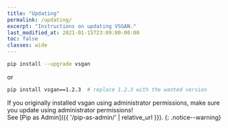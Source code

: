 ```yaml
---
title: "Updating"
permalink: /updating/
excerpt: "Instructions on updating VSGAN."
last_modified_at: 2021-01-15T23:09:00-00:00
toc: false
classes: wide
---
```


```bash
pip install --upgrade vsgan
```

or

```bash
pip install vsgan==1.2.3  # replace 1.2.3 with the wanted version
```

If you originally installed vsgan using administrator permissions, make sure you update using administrator permissions!  
See [Pip as Admin]({{ '/pip-as-admin/' | relative_url }}).
{: .notice--warning}
